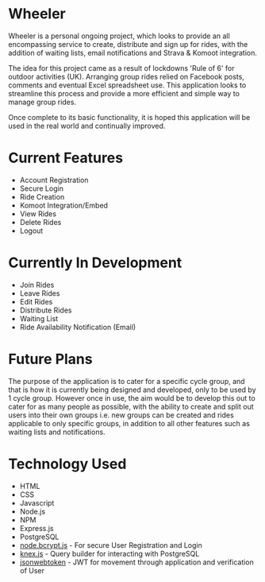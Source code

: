 <h1>Wheeler</h1>

Wheeler is a personal ongoing project, which looks to provide an all encompassing service to create, distribute and sign up for rides, with the addition of waiting lists, email notifications and Strava & Komoot integration.

The idea for this project came as a result of lockdowns 'Rule of 6' for outdoor activities (UK). Arranging group rides relied on Facebook posts, comments and eventual Excel spreadsheet use. This application looks to streamline this process and provide a more efficient and simple way to manage group rides.

Once complete to its basic functionality, it is hoped this application will be used in the real world and continually improved.

<h1>Current Features</h1>

<ul>
    <li>Account Registration</li>
    <li>Secure Login</li>
    <li>Ride Creation</li>
    <li>Komoot Integration/Embed</li>
    <li>View Rides</li>
    <li>Delete Rides</li>
    <li>Logout</li>
</ul>

<h1>Currently In Development</h1>

<ul>
    <li>Join Rides</li>
    <li>Leave Rides</li>
    <li>Edit Rides</li>
    <li>Distribute Rides</li>
    <li>Waiting List</li>
    <li>Ride Availability Notification (Email)</li>
</ul>

<h1>Future Plans</h1>

The purpose of the application is to cater for a specific cycle group, and that is how it is currently being designed and developed, only to be used by 1 cycle group. However once in use, the aim would be to develop this out to cater for as many people as possible, with the ability to create and split out users into their own groups i.e. new groups can be created and rides applicable to only specific groups, in addition to all other features such as waiting lists and notifications.

<h1>Technology Used</h1>

<ul>
    <li>HTML</li>
    <li>CSS</li>
    <li>Javascript</li>
    <li>Node.js</li>
    <li>NPM</li>
    <li>Express.js</li>
    <li>PostgreSQL</li>
    <li><a href='https://www.npmjs.com/package/bcrypt'>node.bcrypt.js</a> - For secure User Registration and Login</li>    
    <li><a href='https://www.npmjs.com/package/knex/v/0.95.4'>knex.js</a> - Query builder for interacting with PostgreSQL</li>
    <li><a href='https://www.npmjs.com/package/jsonwebtoken'>jsonwebtoken</a> - JWT for movement through application and verification of User</li>    
</ul>